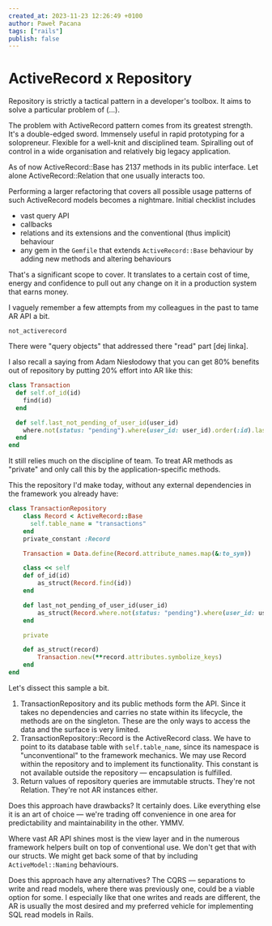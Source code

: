 ```yaml
---
created_at: 2023-11-23 12:26:49 +0100
author: Paweł Pacana
tags: ["rails"]
publish: false
---
```


# ActiveRecord x Repository

Repository is strictly a tactical pattern in a developer's toolbox. It aims to solve a particular problem of (...).

The problem with ActiveRecord pattern comes from its greatest strength. It's a double-edged sword. Immensely useful in rapid prototyping for a solopreneur. Flexible for a well-knit and disciplined team. Spiralling out of control in a wide organisation and relatively big legacy application.

As of now ActiveRecord::Base has 2137 methods in its public interface. Let alone ActiveRecord::Relation that one usually interacts too.

Performing a larger refactoring that covers all possible usage patterns of such ActiveRecord models becomes a nightmare. Initial checklist includes

- vast query API
- callbacks
- relations and its extensions and the conventional (thus implicit) behaviour
- any gem in the `Gemfile` that extends `ActiveRecord::Base` behaviour by adding new methods and altering behaviours

That's a significant scope to cover. It translates to a certain cost of time, energy and confidence to pull out any change on it in a production system that earns money.

I vaguely remember a few attempts from my colleagues in the past to tame AR API a bit.

`not_activerecord`

There were "query objects" that addressed there "read" part [dej linka].

I also recall a saying from Adam Niesłodowy that you can get 80% benefits out of repository by putting 20% effort into AR like this:

```ruby
class Transaction
  def self.of_id(id)
    find(id)
  end

  def self.last_not_pending_of_user_id(user_id)
    where.not(status: "pending").where(user_id: user_id).order(:id).last
  end
end
```

It still relies much on the discipline of team. To treat AR methods as "private" and only call this by the application-specific methods.

This the repository I'd make today, without any external dependencies in the framework you already have:

```ruby
class TransactionRepository
	class Record < ActiveRecord::Base
	  self.table_name = "transactions"
	end
	private_constant :Record

	Transaction = Data.define(Record.attribute_names.map(&:to_sym))

	class << self
	def of_id(id)
		as_struct(Record.find(id))
	end

	def last_not_pending_of_user_id(user_id)
		as_struct(Record.where.not(status: "pending").where(user_id: user_id).order(:id).last)
	end

	private

	def as_struct(record)
		Transaction.new(**record.attributes.symbolize_keys)
	end
end
```

Let's dissect this sample a bit.

1. TransactionRepository and its public methods form the API. Since it takes no dependencies and carries no state within its lifecycle, the methods are on the singleton. These are the only ways to access the data and the surface is very limited.
2. TransactionRepository::Record is the ActiveRecord class. We have to point to its database table with `self.table_name`, since its namespace is "unconventional" to the framework mechanics. We may use Record within the repository and to implement its functionality. This constant is not available outside the repository — encapsulation is fulfilled.
3. Return values of repository queries are immutable structs. They're not Relation. They're not AR instances either.

Does this approach have drawbacks? It certainly does. Like everything else it is an art of choice — we're trading off convenience in one area for predictability and maintainability in the other. YMMV.

Where vast AR API shines most is the view layer and in the numerous framework helpers built on top of conventional use. We don't get that with our structs. We might get back some of that by including `ActiveModel::Naming` behaviours.

Does this approach have any alternatives? The CQRS — separations to write and read models, where there was previously one, could be a viable option for some. I especially like that one writes and reads are different, the AR is usually the most desired and my preferred vehicle for implementing SQL read models in Rails.
